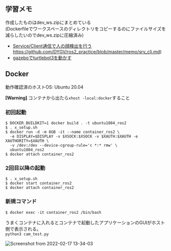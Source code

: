 
## 学習メモ
作成したものはdev_ws.zipにまとめている  
(Dockerfileでワークスペースのディレクトリをコピーするのにファイルサイズを減らしたいのでdev_ws.zipに圧縮済み)  
- [Service/Client通信で人の顔検出を行う]()https://github.com/DYGV/ros2_practice/blob/master/memo/srv_cli.md)
- [gazeboでturtlebot3を動かす]()

 
## Docker
動作確認済のホストOS: Ubuntu 20.04     

**[Warning]** コンテナから出たら`xhost -local:docker`すること  
### 初回起動
```
$ DOCKER_BUILDKIT=1 docker build . -t ubuntu1804_ros2
$ . x_setup.sh
$ docker run -d -m 8GB -it --name container_ros2 \
  -e DISPLAY=$DISPLAY -v $XSOCK:$XSOCK -v $XAUTH:$XAUTH -e XAUTHORITY=$XAUTH \
  -v /dev:/dev --device-cgroup-rule='c *:* rmw' \
  ubuntu1804_ros2
$ docker attach container_ros2
```  

### 2回目以降の起動
```
$ . x_setup.sh
$ docker start container_ros2
$ docker attach container_ros2
```  

### 新規コマンド  
```
$ docker exec -it container_ros2 /bin/bash
```

うまくコンテナに入れるとコンテナで起動したアプリケーションのGUIがホスト側で表示される。  
`python3 cam_test.py`

![Screenshot from 2022-02-17 13-34-03](https://user-images.githubusercontent.com/8480644/154786230-f24fbaa8-9aa2-46aa-b94c-8b15d7bc34fb.png)

